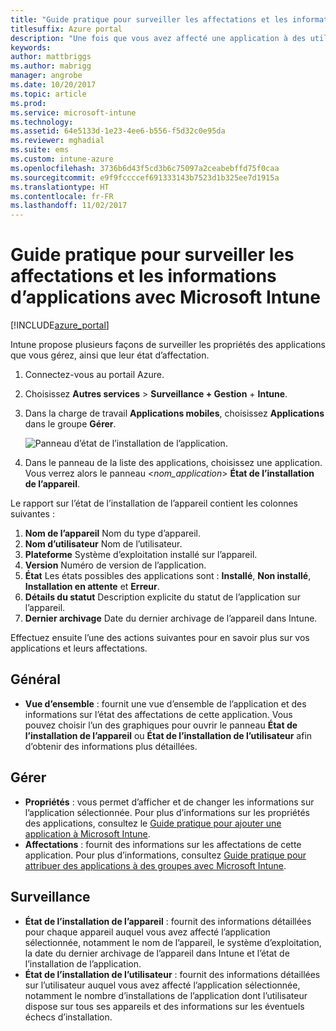 ```yaml
---
title: "Guide pratique pour surveiller les affectations et les informations d’applications"
titlesuffix: Azure portal
description: "Une fois que vous avez affecté une application à des utilisateurs ou des appareils, utilisez ces informations pour surveiller son état."
keywords: 
author: mattbriggs
ms.author: mabrigg
manager: angrobe
ms.date: 10/20/2017
ms.topic: article
ms.prod: 
ms.service: microsoft-intune
ms.technology: 
ms.assetid: 64e5133d-1e23-4ee6-b556-f5d32c0e95da
ms.reviewer: mghadial
ms.suite: ems
ms.custom: intune-azure
ms.openlocfilehash: 3736b6d43f5cd3b6c75097a2ceabebffd75f0caa
ms.sourcegitcommit: e9f9fccccef691333143b7523d1b325ee7d1915a
ms.translationtype: HT
ms.contentlocale: fr-FR
ms.lasthandoff: 11/02/2017
---
```

# <a name="how-to-monitor-app-information-and-assignments-with-microsoft-intune"></a>Guide pratique pour surveiller les affectations et les informations d’applications avec Microsoft Intune

[!INCLUDE[azure_portal](./includes/azure_portal.md)]

Intune propose plusieurs façons de surveiller les propriétés des applications que vous gérez, ainsi que leur état d’affectation.

1. Connectez-vous au portail Azure.
2. Choisissez **Autres services** > **Surveillance + Gestion** + **Intune**.
3. Dans la charge de travail **Applications mobiles**, choisissez **Applications** dans le groupe **Gérer**.
     
    ![Panneau d’état de l’installation de l’application.](./media/monitor-apps.png)
5. Dans le panneau de la liste des applications, choisissez une application. Vous verrez alors le panneau <*nom_application*> **État de l’installation de l’appareil**.

Le rapport sur l’état de l’installation de l’appareil contient les colonnes suivantes :

1.  **Nom de l’appareil** Nom du type d’appareil.
2.  **Nom d’utilisateur** Nom de l’utilisateur.
3.   **Plateforme** Système d’exploitation installé sur l’appareil.
4.  **Version** Numéro de version de l’application.
5.   **État** Les états possibles des applications sont : **Installé**, **Non installé**, **Installation en attente** et **Erreur**.
6. **Détails du statut** Description explicite du statut de l’application sur l’appareil.
7. **Dernier archivage** Date du dernier archivage de l’appareil dans Intune.

Effectuez ensuite l’une des actions suivantes pour en savoir plus sur vos applications et leurs affectations.

## <a name="general"></a>Général

- **Vue d’ensemble** : fournit une vue d’ensemble de l’application et des informations sur l’état des affectations de cette application. Vous pouvez choisir l’un des graphiques pour ouvrir le panneau **État de l’installation de l’appareil** ou **État de l’installation de l’utilisateur** afin d’obtenir des informations plus détaillées.

## <a name="manage"></a>Gérer

- **Propriétés** : vous permet d’afficher et de changer les informations sur l’application sélectionnée. Pour plus d’informations sur les propriétés des applications, consultez le [Guide pratique pour ajouter une application à Microsoft Intune](apps-add.md).
- **Affectations** : fournit des informations sur les affectations de cette application. Pour plus d’informations, consultez [Guide pratique pour attribuer des applications à des groupes avec Microsoft Intune](apps-deploy.md).

## <a name="monitor"></a>Surveillance

- **État de l’installation de l’appareil** : fournit des informations détaillées pour chaque appareil auquel vous avez affecté l’application sélectionnée, notamment le nom de l’appareil, le système d’exploitation, la date du dernier archivage de l’appareil dans Intune et l’état de l’installation de l’application.
- **État de l’installation de l’utilisateur** : fournit des informations détaillées sur l’utilisateur auquel vous avez affecté l’application sélectionnée, notamment le nombre d’installations de l’application dont l’utilisateur dispose sur tous ses appareils et des informations sur les éventuels échecs d’installation.